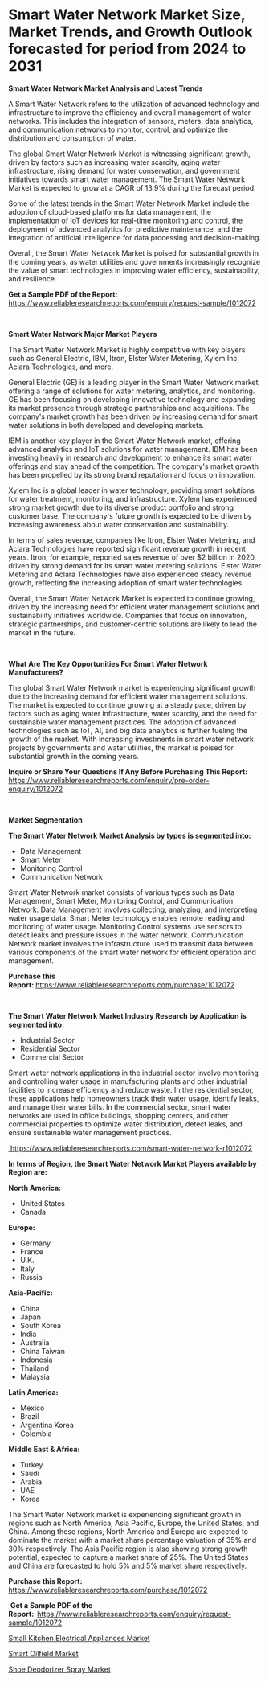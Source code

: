 <p><h1>Smart Water Network Market Size, Market Trends, and Growth Outlook forecasted for period from 2024 to 2031</h1></p><p><strong>Smart Water Network Market Analysis and Latest Trends</strong></p>
<p><p>A Smart Water Network refers to the utilization of advanced technology and infrastructure to improve the efficiency and overall management of water networks. This includes the integration of sensors, meters, data analytics, and communication networks to monitor, control, and optimize the distribution and consumption of water.</p><p>The global Smart Water Network Market is witnessing significant growth, driven by factors such as increasing water scarcity, aging water infrastructure, rising demand for water conservation, and government initiatives towards smart water management. The Smart Water Network Market is expected to grow at a CAGR of 13.9% during the forecast period.</p><p>Some of the latest trends in the Smart Water Network Market include the adoption of cloud-based platforms for data management, the implementation of IoT devices for real-time monitoring and control, the deployment of advanced analytics for predictive maintenance, and the integration of artificial intelligence for data processing and decision-making.</p><p>Overall, the Smart Water Network Market is poised for substantial growth in the coming years, as water utilities and governments increasingly recognize the value of smart technologies in improving water efficiency, sustainability, and resilience.</p></p>
<p><strong>Get a Sample PDF of the Report:&nbsp;</strong> <a href="https://www.reliableresearchreports.com/enquiry/request-sample/1012072">https://www.reliableresearchreports.com/enquiry/request-sample/1012072</a></p>
<p>&nbsp;</p>
<p><strong>Smart Water Network Major Market Players</strong></p>
<p><p>The Smart Water Network Market is highly competitive with key players such as General Electric, IBM, Itron, Elster Water Metering, Xylem Inc, Aclara Technologies, and more. </p><p>General Electric (GE) is a leading player in the Smart Water Network market, offering a range of solutions for water metering, analytics, and monitoring. GE has been focusing on developing innovative technology and expanding its market presence through strategic partnerships and acquisitions. The company's market growth has been driven by increasing demand for smart water solutions in both developed and developing markets.</p><p>IBM is another key player in the Smart Water Network market, offering advanced analytics and IoT solutions for water management. IBM has been investing heavily in research and development to enhance its smart water offerings and stay ahead of the competition. The company's market growth has been propelled by its strong brand reputation and focus on innovation.</p><p>Xylem Inc is a global leader in water technology, providing smart solutions for water treatment, monitoring, and infrastructure. Xylem has experienced strong market growth due to its diverse product portfolio and strong customer base. The company's future growth is expected to be driven by increasing awareness about water conservation and sustainability.</p><p>In terms of sales revenue, companies like Itron, Elster Water Metering, and Aclara Technologies have reported significant revenue growth in recent years. Itron, for example, reported sales revenue of over $2 billion in 2020, driven by strong demand for its smart water metering solutions. Elster Water Metering and Aclara Technologies have also experienced steady revenue growth, reflecting the increasing adoption of smart water technologies. </p><p>Overall, the Smart Water Network Market is expected to continue growing, driven by the increasing need for efficient water management solutions and sustainability initiatives worldwide. Companies that focus on innovation, strategic partnerships, and customer-centric solutions are likely to lead the market in the future.</p></p>
<p>&nbsp;</p>
<p><strong>What Are The Key Opportunities For Smart Water Network Manufacturers?</strong></p>
<p><p>The global Smart Water Network market is experiencing significant growth due to the increasing demand for efficient water management solutions. The market is expected to continue growing at a steady pace, driven by factors such as aging water infrastructure, water scarcity, and the need for sustainable water management practices. The adoption of advanced technologies such as IoT, AI, and big data analytics is further fueling the growth of the market. With increasing investments in smart water network projects by governments and water utilities, the market is poised for substantial growth in the coming years.</p></p>
<p><strong>Inquire or Share Your Questions If Any Before Purchasing This Report:</strong> <a href="https://www.reliableresearchreports.com/enquiry/pre-order-enquiry/1012072">https://www.reliableresearchreports.com/enquiry/pre-order-enquiry/1012072</a></p>
<p>&nbsp;</p>
<p><strong>Market Segmentation</strong></p>
<p><strong>The Smart Water Network Market Analysis by types is segmented into:</strong></p>
<p><ul><li>Data Management</li><li>Smart Meter</li><li>Monitoring Control</li><li>Communication Network</li></ul></p>
<p><p>Smart Water Network market consists of various types such as Data Management, Smart Meter, Monitoring Control, and Communication Network. Data Management involves collecting, analyzing, and interpreting water usage data. Smart Meter technology enables remote reading and monitoring of water usage. Monitoring Control systems use sensors to detect leaks and pressure issues in the water network. Communication Network market involves the infrastructure used to transmit data between various components of the smart water network for efficient operation and management.</p></p>
<p><strong>Purchase this Report:&nbsp;</strong><a href="https://www.reliableresearchreports.com/purchase/1012072">https://www.reliableresearchreports.com/purchase/1012072</a></p>
<p>&nbsp;</p>
<p><strong>The Smart Water Network Market Industry Research by Application is segmented into:</strong></p>
<p><ul><li>Industrial Sector</li><li>Residential Sector</li><li>Commercial Sector</li></ul></p>
<p><p>Smart water network applications in the industrial sector involve monitoring and controlling water usage in manufacturing plants and other industrial facilities to increase efficiency and reduce waste. In the residential sector, these applications help homeowners track their water usage, identify leaks, and manage their water bills. In the commercial sector, smart water networks are used in office buildings, shopping centers, and other commercial properties to optimize water distribution, detect leaks, and ensure sustainable water management practices.</p></p>
<p><a href="https://www.reliableresearchreports.com/smart-water-network-r1012072">&nbsp;https://www.reliableresearchreports.com/smart-water-network-r1012072</a></p>
<p><strong>In terms of Region, the Smart Water Network Market Players available by Region are:</strong></p>
<p>
    <p> <strong> North America: </strong>
        <ul>
            <li>United States</li>
            <li>Canada</li>
        </ul>
        </p> 
    <p> <strong> Europe: </strong>
        <ul>
            <li>Germany</li>
            <li>France</li>
            <li>U.K.</li>
            <li>Italy</li>
            <li>Russia</li>
        </ul>
        </p> 
    <p> <strong> Asia-Pacific: </strong>
        <ul>
            <li>China</li>
            <li>Japan</li>
            <li>South Korea</li>
            <li>India</li>
            <li>Australia</li>
            <li>China Taiwan</li>
            <li>Indonesia</li>
            <li>Thailand</li>
            <li>Malaysia</li>
        </ul>
        </p> 
    <p> <strong> Latin America: </strong>
        <ul>
            <li>Mexico</li>
            <li>Brazil</li>
            <li>Argentina Korea</li>
            <li>Colombia</li>
        </ul>
        </p> 
    <p> <strong> Middle East & Africa: </strong>
        <ul>
            <li>Turkey</li>
            <li>Saudi</li>
            <li>Arabia</li>
            <li>UAE</li>
            <li>Korea</li>
        </ul>
    </p>
    </p>
<p><p>The Smart Water Network market is experiencing significant growth in regions such as North America, Asia Pacific, Europe, the United States, and China. Among these regions, North America and Europe are expected to dominate the market with a market share percentage valuation of 35% and 30% respectively. The Asia Pacific region is also showing strong growth potential, expected to capture a market share of 25%. The United States and China are forecasted to hold 5% and 5% market share respectively.</p></p>
<p><strong>Purchase this Report: </strong><a href="https://www.reliableresearchreports.com/purchase/1012072">https://www.reliableresearchreports.com/purchase/1012072</a></p>
<p>&nbsp;<strong>Get a Sample PDF of the Report:&nbsp;&nbsp;</strong><a href="https://www.reliableresearchreports.com/enquiry/request-sample/1012072">https://www.reliableresearchreports.com/enquiry/request-sample/1012072</a></p>
<p><strong></strong></p>
<p><p><a href="https://www.linkedin.com/pulse/decoding-small-kitchen-electrical-appliances-market-metrics-rmwaf?trackingId=AS5lkL6WppGmUINyyUxDrA%3D%3D">Small Kitchen Electrical Appliances Market</a></p><p><a href="https://github.com/RoccoManning/Market-Research-Report-List-4/blob/main/smart-oilfield-market.md">Smart Oilfield Market</a></p><p><a href="https://www.linkedin.com/pulse/shoe-deodorizer-spray-market-furnishes-information-share-vuavf?trackingId=qrYx4ionYxhA7LVh4mvhBQ%3D%3D">Shoe Deodorizer Spray Market</a></p></p>